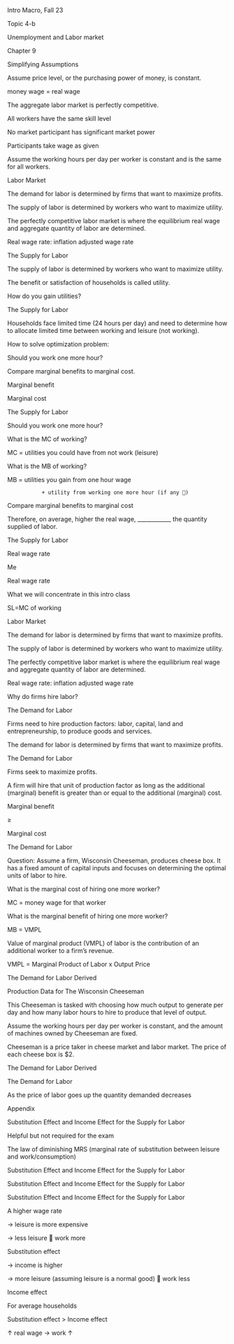 

Intro Macro, Fall 23

Topic 4-b

Unemployment and Labor market

Chapter 9 



Simplifying Assumptions

Assume price level, or the purchasing power of money, is constant.

money wage = real wage

The aggregate labor market is perfectly competitive. 

All workers have the same skill level

No market participant has significant market power

Participants take wage as given

Assume the working hours per day per worker is constant and is the same for all workers.

Labor Market

The demand for labor is determined by firms that want to maximize profits. 

The supply of labor is determined by workers who want to maximize utility. 



The perfectly competitive labor market is where the equilibrium real wage and aggregate quantity of labor are determined.

Real wage rate: inflation adjusted wage rate







The Supply for Labor

The supply of labor is determined by workers who want to maximize utility. 

The benefit or satisfaction of households is called utility.

How do you gain utilities?

The Supply for Labor

Households face limited time (24 hours per day) and need to determine how to allocate limited time between working and leisure (not working).



How to solve optimization problem:

Should you work one more hour?

Compare marginal benefits to marginal cost.





Marginal benefit

Marginal cost

The Supply for Labor

Should you work one more hour?

What is the MC of working?

MC = utilities you could have from not work (leisure)

What is the MB of working?

MB = utilities you gain from one hour wage

               + utility from working one more hour (if any ) 

Compare marginal benefits to marginal cost



Therefore, on average, higher the real wage, ____________ the quantity supplied of labor. 

The Supply for Labor





Real wage rate



Me









Real wage rate



What we will concentrate in this intro class

SL=MC of working

Labor Market

The demand for labor is determined by firms that want to maximize profits. 

The supply of labor is determined by workers who want to maximize utility. 



The perfectly competitive labor market is where the equilibrium real wage and aggregate quantity of labor are determined.

Real wage rate: inflation adjusted wage rate







Why do firms hire labor?





The Demand for Labor

Firms need to hire production factors: labor, capital, land and entrepreneurship, to produce goods and services.

The demand for labor is determined by firms that want to maximize profits. 





The Demand for Labor

Firms seek to maximize profits.  

A firm will hire that unit of production factor as long as the additional (marginal) benefit is greater than or equal to the additional (marginal) cost.





Marginal benefit

 ≥



Marginal cost

The Demand for Labor

Question: Assume a firm, Wisconsin Cheeseman, produces cheese box. It has a fixed amount of capital inputs and focuses on determining the optimal units of labor to hire.

What is the marginal cost of hiring one more worker?

MC = money wage for that worker

What is the marginal benefit of hiring one more worker?

MB = VMPL

Value of marginal product (VMPL) of labor is the contribution of an additional worker to a firm’s revenue.

VMPL = Marginal Product of Labor x Output Price

The Demand for Labor Derived

Production Data for The Wisconsin Cheeseman

This Cheeseman is tasked with choosing how much output to generate per day and how many labor hours to hire to produce that level of output. 

Assume the working hours per day per worker is constant, and the amount of machines owned by Cheeseman are fixed.



Cheeseman is a price taker in cheese market and labor market. The price of each cheese box is $2.

The Demand for Labor Derived

The Demand for Labor

As the price of labor goes up the quantity demanded decreases

Appendix

 Substitution Effect and Income Effect for the Supply for Labor







 Helpful but not required for the exam

The law of diminishing MRS (marginal rate of substitution between leisure and work/consumption)

Substitution Effect and Income Effect for the Supply for Labor

Substitution Effect and Income Effect for the Supply for Labor

Substitution Effect and Income Effect for the Supply for Labor

A higher wage rate 

→ leisure is more expensive 

→ less leisure  work more

Substitution effect

→ income is higher 

→ more leisure (assuming leisure is a normal good)  work less

Income effect

For average households

Substitution effect > Income effect

↑ real wage → work ↑



